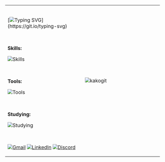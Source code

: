 <div align="center">
<table style="border-collapse: collapse; border: none;">
<tr>
<td width="50%" style="border: none;">
<br>

[![Typing SVG](https://readme-typing-svg.herokuapp.com/?font=Verdana&pause=1000&color=ffffff&size=40&left=true&vCenter=true&width=1000&lines=Oi%2C+eu+sou+o+Jefferson!;Full+Stack+Developer!)](https://git.io/typing-svg)


<br>

**Skills:**

![Skills](https://skillicons.dev/icons?i=html,css,javascript,typescript,react,next,tailwind,nodejs)

<br>

**Tools:**

![Tools](https://skillicons.dev/icons?i=vscode,git,vercel,docker,figma,github,discord,postman)

<br>

**Studying:**

![Studying](https://skillicons.dev/icons?i=gulp,jest,redux,nestjs,dart,flutter,firebase,java)

<br>

[![Gmail](https://img.shields.io/badge/-Gmail-%23333?style=for-the-badge&logo=gmail&logoColor=white)](mailto:contato@jefferson.dev)
[![LinkedIn](https://img.shields.io/badge/-LinkedIn-%23333?style=for-the-badge&logo=linkedin&logoColor=white)](https://www.linkedin.com/in/jeffersonkako)
[![Discord](https://img.shields.io/badge/Discord-%23333?style=for-the-badge&logo=discord&logoColor=white)](https://discordapp.com/channels/@me/1119920127509549107)

</td>
<td width="50%" style="border: none;">

![kakogit](https://github.com/jeffersonkako/jeffersonkako/assets/104142117/5f3e11b9-35a1-4133-90d9-efb359d46abd)


</td>
</tr>
</table>
</div>
